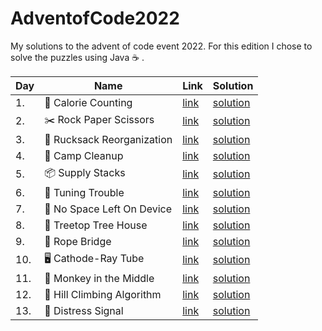 # AdventofCode2022

My solutions to the advent of code event 2022. For this edition I chose to solve the puzzles using Java :coffee: .

| Day | Name                                       | Link                                         | Solution                                                                                                                |
| --- | ------------------------------------------ | -------------------------------------------- | ----------------------------------------------------------------------------------------------------------------------- |
| 1.  | :fork_and_knife: Calorie Counting          | [link](https://adventofcode.com/2022/day/1)  | [solution](https://github.com/LWLeijten/AdventofCode2022/tree/main/AdventOfCode2022/src/main/java/solutions/Day01.java) |
| 2.  | :scissors:	 Rock Paper Scissors            | [link](https://adventofcode.com/2022/day/2)  | [solution](https://github.com/LWLeijten/AdventofCode2022/tree/main/AdventOfCode2022/src/main/java/solutions/Day02.java) |
| 3.  | :school_satchel:		 Rucksack Reorganization | [link](https://adventofcode.com/2022/day/3)  | [solution](https://github.com/LWLeijten/AdventofCode2022/tree/main/AdventOfCode2022/src/main/java/solutions/Day03.java) |
| 4.  | :broom:		 Camp Cleanup                     | [link](https://adventofcode.com/2022/day/4)  | [solution](https://github.com/LWLeijten/AdventofCode2022/tree/main/AdventOfCode2022/src/main/java/solutions/Day04.java) |
| 5.  | :package:		 Supply Stacks                  | [link](https://adventofcode.com/2022/day/5)  | [solution](https://github.com/LWLeijten/AdventofCode2022/tree/main/AdventOfCode2022/src/main/java/solutions/Day05.java) |
| 6.  | :signal_strength:		 Tuning Trouble         | [link](https://adventofcode.com/2022/day/6)  | [solution](https://github.com/LWLeijten/AdventofCode2022/tree/main/AdventOfCode2022/src/main/java/solutions/Day06.java) |
| 7.  | :minidisc:		 No Space Left On Device       | [link](https://adventofcode.com/2022/day/7)  | [solution](https://github.com/LWLeijten/AdventofCode2022/tree/main/AdventOfCode2022/src/main/java/solutions/Day07.java) |
| 8.  | :evergreen_tree:		 Treetop Tree House      | [link](https://adventofcode.com/2022/day/8)  | [solution](https://github.com/LWLeijten/AdventofCode2022/tree/main/AdventOfCode2022/src/main/java/solutions/Day08.java) |
| 9.  | :bridge_at_night:		 Rope Bridge            | [link](https://adventofcode.com/2022/day/9)  | [solution](https://github.com/LWLeijten/AdventofCode2022/tree/main/AdventOfCode2022/src/main/java/solutions/Day09.java) |
| 10. | :desktop_computer:		 Cathode-Ray Tube      | [link](https://adventofcode.com/2022/day/10) | [solution](https://github.com/LWLeijten/AdventofCode2022/tree/main/AdventOfCode2022/src/main/java/solutions/Day10.java) |
| 11. | :monkey:		 Monkey in the Middle            | [link](https://adventofcode.com/2022/day/11) | [solution](https://github.com/LWLeijten/AdventofCode2022/tree/main/AdventOfCode2022/src/main/java/solutions/Day11.java) |
| 12. | :climbing:		 Hill Climbing Algorithm       | [link](https://adventofcode.com/2022/day/12) | [solution](https://github.com/LWLeijten/AdventofCode2022/tree/main/AdventOfCode2022/src/main/java/solutions/Day12.java) |
| 13. | :satellite:		 Distress Signal              | [link](https://adventofcode.com/2022/day/13) | [solution](https://github.com/LWLeijten/AdventofCode2022/tree/main/AdventOfCode2022/src/main/java/solutions/Day13.java) |
